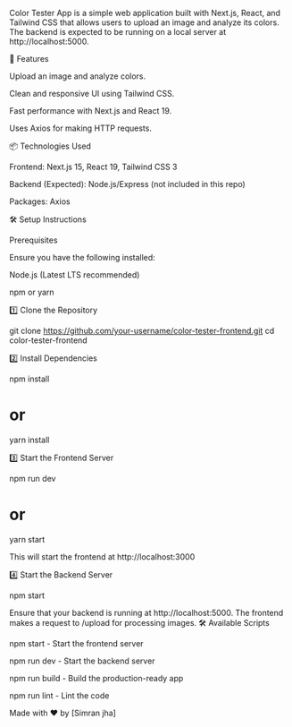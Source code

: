 
Color Tester App is a simple web application built with Next.js, React, and Tailwind CSS that allows users to upload an image and analyze its colors. The backend is expected to be running on a local server at http://localhost:5000.

🚀 Features

Upload an image and analyze colors.

Clean and responsive UI using Tailwind CSS.

Fast performance with Next.js and React 19.

Uses Axios for making HTTP requests.

📦 Technologies Used

Frontend: Next.js 15, React 19, Tailwind CSS 3

Backend (Expected): Node.js/Express (not included in this repo)

Packages: Axios

🛠 Setup Instructions

Prerequisites

Ensure you have the following installed:

Node.js (Latest LTS recommended)

npm or yarn

1️⃣ Clone the Repository

git clone https://github.com/your-username/color-tester-frontend.git
cd color-tester-frontend

2️⃣ Install Dependencies

npm install
# or
yarn install

3️⃣ Start the Frontend Server

npm run dev
# or
yarn start

This will start the frontend at http://localhost:3000

4️⃣ Start the Backend Server

npm start

Ensure that your backend is running at http://localhost:5000. The frontend makes a request to /upload for processing images.
🛠 Available Scripts

npm start - Start the frontend server

npm run dev - Start the backend server

npm run build - Build the production-ready app

npm run lint - Lint the code

Made with ❤️ by [Simran jha]

